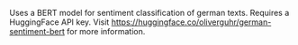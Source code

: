 Uses a BERT model for sentiment classification of german texts. Requires a HuggingFace API key. Visit https://huggingface.co/oliverguhr/german-sentiment-bert for more information.